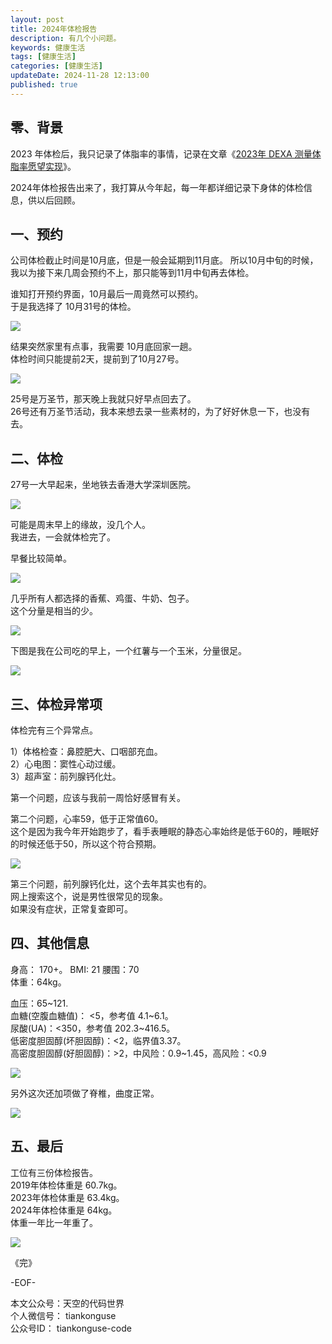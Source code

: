 ```yaml
---
layout: post  
title: 2024年体检报告    
description: 有几个小问题。  
keywords: 健康生活    
tags: [健康生活]  
categories: [健康生活]  
updateDate: 2024-11-28 12:13:00  
published: true  
---
```



## 零、背景  


2023 年体检后，我只记录了体脂率的事情，记录在文章《[2023年 DEXA 测量体脂率愿望实现](https://mp.weixin.qq.com/s/wTKry9HT4htIZagPetFd9w)》。  


2024年体检报告出来了，我打算从今年起，每一年都详细记录下身体的体检信息，供以后回顾。  


## 一、预约  


公司体检截止时间是10月底，但是一般会延期到11月底。 
所以10月中旬的时候，我以为接下来几周会预约不上，那只能等到11月中旬再去体检。  


谁知打开预约界面，10月最后一周竟然可以预约。  
于是我选择了 10月31号的体检。  



![](https://res2024.tiankonguse.com/images/2024/11/28/001.png) 


结果突然家里有点事，我需要 10月底回家一趟。  
体检时间只能提前2天，提前到了10月27号。  



![](https://res2024.tiankonguse.com/images/2024/11/28/002.png) 



25号是万圣节，那天晚上我就只好早点回去了。  
26号还有万圣节活动，我本来想去录一些素材的，为了好好休息一下，也没有去。  


## 二、体检  


27号一大早起来，坐地铁去香港大学深圳医院。  


![](https://res2024.tiankonguse.com/images/2024/11/28/003.png) 



可能是周末早上的缘故，没几个人。  
我进去，一会就体检完了。  


早餐比较简单。  


![](https://res2024.tiankonguse.com/images/2024/11/28/004.png) 



几乎所有人都选择的香蕉、鸡蛋、牛奶、包子。  
这个分量是相当的少。  


![](https://res2024.tiankonguse.com/images/2024/11/28/005.png) 


下图是我在公司吃的早上，一个红薯与一个玉米，分量很足。  


![](https://res2024.tiankonguse.com/images/2024/11/28/006.png) 


## 三、体检异常项    


体检完有三个异常点。  


1）体格检查：鼻腔肥大、口咽部充血。  
2）心电图：窦性心动过缓。  
3）超声室：前列腺钙化灶。  


第一个问题，应该与我前一周恰好感冒有关。  


第二个问题，心率59，低于正常值60。  
这个是因为我今年开始跑步了，看手表睡眠的静态心率始终是低于60的，睡眠好的时候还低于50，所以这个符合预期。  



![](https://res2024.tiankonguse.com/images/2024/11/28/008.png) 



第三个问题，前列腺钙化灶，这个去年其实也有的。  
网上搜索这个，说是男性很常见的现象。  
如果没有症状，正常复查即可。  



## 四、其他信息  


身高： 170+。 
BMI: 21
腰围：70   
体重：64kg。  


血压：65~121.  
血糖(空腹血糖值)： <5，参考值 4.1~6.1。  
尿酸(UA)：<350，参考值 202.3~416.5。  
低密度胆固醇(坏胆固醇)：<2，临界值3.37。  
高密度胆固醇(好胆固醇)：>2，中风险：0.9~1.45，高风险：<0.9  



![](https://res2024.tiankonguse.com/images/2024/11/28/007.png) 


另外这次还加项做了脊椎，曲度正常。  


![](https://res2024.tiankonguse.com/images/2024/11/28/009.png) 


## 五、最后  

 
工位有三份体检报告。  
2019年体检体重是 60.7kg。  
2023年体检体重是 63.4kg。  
2024年体检体重是 64kg。   
体重一年比一年重了。  


![](https://res2024.tiankonguse.com/images/2024/11/28/010.png) 



《完》  


-EOF-  

本文公众号：天空的代码世界  
个人微信号： tiankonguse  
公众号ID： tiankonguse-code  
  